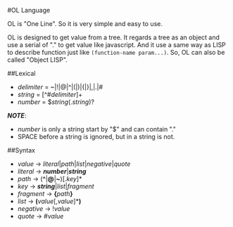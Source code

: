 #OL Language

OL is "One Line". So it is very simple and easy to use.

OL is designed to get value from a tree. It regards a tree as an object and use a serial of "." to get value like javascript. And it use a same way as LISP to describe function just like `(function-name param...)`. So, OL can also be called "Object LISP".

##Lexical

+ _delimiter_ = ~|!|@|^|(|)|{|}|,|.|#
+ _string_ = [^#_delimiter_]+
+ _number_ = $_string_(._string_)?

___NOTE___:

+ _number_ is only a string start by "$" and can contain "."
+ SPACE before a string is ignored, but in a string is not.

##Syntax

+ _value_ → _literal_|_path_|_list_|_negative_|_quote_
+ _literal_ → ___number___|___string___
+ _path_ → (__^__|__@__|__~__)[._key_]*
+ _key_ → ___string___|_list_|_fragment_
+ _fragment_ → __{__*path*__}__
+ _list_ → __(__*value*[,*value*]*__)__
+ _negative_ → !_value_
+ _quote_ → #_value_
